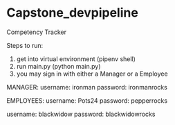 # Capstone_devpipeline
Competency Tracker

Steps to run:
1. get into virtual environment (pipenv shell)
2. run main.py (python main.py)
3. you may sign in with either a Manager or a Employee

MANAGER:
username: ironman
password: ironmanrocks

EMPLOYEES:
username: Pots24
password: pepperrocks

username: blackwidow
password: blackwidowrocks
